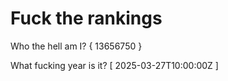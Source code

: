 # Fuck the rankings

Who the hell am I?
{ 13656750 }

What fucking year is it?
[ 2025-03-27T10:00:00Z ]
